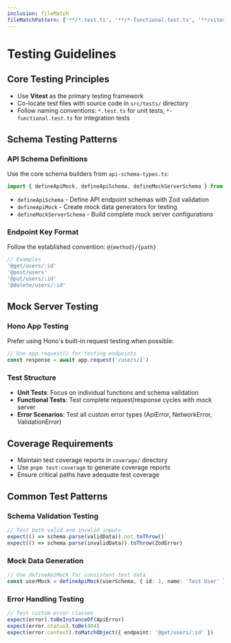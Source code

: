 ```yaml
---
inclusion: fileMatch
fileMatchPattern: ['**/*.test.ts', '**/*-functional.test.ts', '**/vitest.config.ts']
---
```


# Testing Guidelines

## Core Testing Principles

- Use **Vitest** as the primary testing framework
- Co-locate test files with source code in `src/tests/` directory
- Follow naming conventions: `*.test.ts` for unit tests, `*-functional.test.ts` for integration tests

## Schema Testing Patterns

### API Schema Definitions

Use the core schema builders from `api-schema-types.ts`:

```typescript
import { defineApiMock, defineApiSchema, defineMockServerSchema } from './api-schema-types'
```

- `defineApiSchema` - Define API endpoint schemas with Zod validation
- `defineApiMock` - Create mock data generators for testing
- `defineMockServerSchema` - Build complete mock server configurations

### Endpoint Key Format

Follow the established convention: `@{method}/{path}`

```typescript
// Examples
'@get/users/:id'
'@post/users'
'@put/users/:id'
'@delete/users/:id'
```

## Mock Server Testing

### Hono App Testing

Prefer using Hono's built-in request testing when possible:

```typescript
// Use app.request() for testing endpoints
const response = await app.request('/users/1')
```

### Test Structure

- **Unit Tests**: Focus on individual functions and schema validation
- **Functional Tests**: Test complete request/response cycles with mock server
- **Error Scenarios**: Test all custom error types (ApiError, NetworkError, ValidationError)

## Coverage Requirements

- Maintain test coverage reports in `coverage/` directory
- Use `pnpm test:coverage` to generate coverage reports
- Ensure critical paths have adequate test coverage

## Common Test Patterns

### Schema Validation Testing

```typescript
// Test both valid and invalid inputs
expect(() => schema.parse(validData)).not.toThrow()
expect(() => schema.parse(invalidData)).toThrow(ZodError)
```

### Mock Data Generation

```typescript
// Use defineApiMock for consistent test data
const userMock = defineApiMock(userSchema, { id: 1, name: 'Test User' })
```

### Error Handling Testing

```typescript
// Test custom error classes
expect(error).toBeInstanceOf(ApiError)
expect(error.status).toBe(404)
expect(error.context).toMatchObject({ endpoint: '@get/users/:id' })
```
